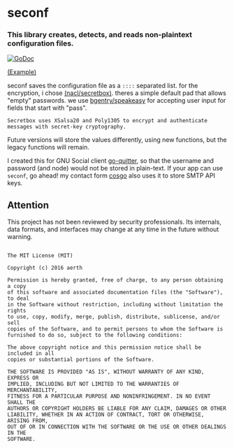 # seconf

### This library creates, detects, and reads non-plaintext configuration files.

[![GoDoc](https://godoc.org/github.com/aerth/seconf?status.svg)](https://godoc.org/github.com/aerth/seconf)

[(Example)](https://github.com/aerth/seconf/blob/master/_examples/hello/main.go)


seconf saves the configuration file as a `::::` separated list. for the encryption, i chose [(nacl/secretbox)](http://nacl.cr.yp.to/secretbox.html). theres a simple default pad that allows "empty" passwords. we use [bgentry/speakeasy](https://github.com/bgentry/speakeasy) for accepting user input for fields that start with "pass".

```
Secretbox uses XSalsa20 and Poly1305 to encrypt and authenticate messages with secret-key cryptography.
```

Future versions will store the values differently, using new functions, but the legacy functions will remain.

I created this for GNU Social client [go-quitter](https://github.com/aerth/go-quitter), so that the username and password (and node) would not be stored in plain-text. If your app can use `seconf`, go ahead! my contact form [cosgo](https://github.com/aerth/cosgo) also uses it to store SMTP API keys.

## Attention

This project has not been reviewed by security professionals. Its internals, data formats, and interfaces may change at any time in the future without warning.


```

The MIT License (MIT)

Copyright (c) 2016 aerth

Permission is hereby granted, free of charge, to any person obtaining a copy
of this software and associated documentation files (the "Software"), to deal
in the Software without restriction, including without limitation the rights
to use, copy, modify, merge, publish, distribute, sublicense, and/or sell
copies of the Software, and to permit persons to whom the Software is
furnished to do so, subject to the following conditions:

The above copyright notice and this permission notice shall be included in all
copies or substantial portions of the Software.

THE SOFTWARE IS PROVIDED "AS IS", WITHOUT WARRANTY OF ANY KIND, EXPRESS OR
IMPLIED, INCLUDING BUT NOT LIMITED TO THE WARRANTIES OF MERCHANTABILITY,
FITNESS FOR A PARTICULAR PURPOSE AND NONINFRINGEMENT. IN NO EVENT SHALL THE
AUTHORS OR COPYRIGHT HOLDERS BE LIABLE FOR ANY CLAIM, DAMAGES OR OTHER
LIABILITY, WHETHER IN AN ACTION OF CONTRACT, TORT OR OTHERWISE, ARISING FROM,
OUT OF OR IN CONNECTION WITH THE SOFTWARE OR THE USE OR OTHER DEALINGS IN THE
SOFTWARE.

```
